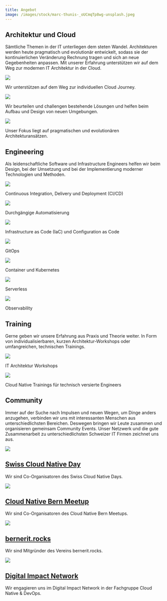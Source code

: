 ```yaml
---
title: Angebot
image: /images/stock/marc-thunis-_oUCmqTp8wg-unsplash.jpeg
---
```


## Architektur und Cloud

Sämtliche Themen in der IT unterliegen dem steten Wandel. Architekturen werden heute pragmatisch und evolutionär
entwickelt, sodass sie der kontinuierlichen Veränderung Rechnung tragen und sich an neue Gegebenheiten anpassen. Mit
unserer Erfahrung unterstützen wir auf dem Weg zur modernen IT Architektur in der Cloud.

<div class="row">
    <div class="article col col-4 col-d-4 col-t-6">
        <div class="article__inner">
            <div class="article__head">
                <div class="sqr_border">
                    <div class="sqr">
                        <img class="border" src="/images/services/cloud-bolt.svg">
                    </div>
                </div>
            </div>
            <div class="article__content">
                <p class="article__excerpt">Wir unterstützen auf dem Weg zur individuellen Cloud Journey.</p>
            </div>
        </div>
    </div>
    <div class="article col col-4 col-d-4 col-t-6">
        <div class="article__inner">
            <div class="article__head">
                <div class="sqr_border">
                    <div class="sqr">
                        <img class="border" src="/images/services/cubes.svg">
                    </div>
                </div>
            </div>
            <div class="article__content">
                <p class="article__excerpt">Wir beurteilen und challengen bestehende Lösungen und helfen beim Aufbau und
                    Design von neuen Umgebungen.</p>
            </div>
        </div>
    </div>
    <div class="article col col-4 col-d-4 col-t-6">
        <div class="article__inner">
            <div class="article__head">
                <div class="sqr_border">
                    <div class="sqr">
                        <img class="border" src="/images/services/diagram-project.svg">
                    </div>
                </div>
            </div>
            <div class="article__content">
                <p class="article__excerpt">Unser Fokus liegt auf pragmatischen und evolutionären
                    Architekturansätzen.</p>
            </div>
        </div>
    </div>
</div>

## Engineering

Als leidenschaftliche Software und Infrastructure Engineers helfen wir beim Design, bei der Umsetzung und bei der
Implementierung moderner Technologien und Methoden.

<div class="row">
    <div class="article col col-4 col-d-4 col-t-6">
        <div class="article__inner">
            <div class="article__head">
                <div class="sqr_border">
                    <div class="sqr">
                        <img src="/images/services/gitlab.svg">
                    </div>
                </div>
            </div>
            <div class="article__content">
                <p class="article__excerpt">Continuous Integration, Delivery und Deployment (CI/CD)</p>
            </div>
        </div>
    </div>
    <div class="article col col-4 col-d-4 col-t-6">
        <div class="article__inner">
            <div class="article__head">
                <div class="sqr_border">
                    <div class="sqr">
                        <img class="border" src="/images/services/gopher.svg">
                    </div>
                </div>
            </div>
            <div class="article__content">
                <p class="article__excerpt">Durchgängige Automatisierung</p>
            </div>
        </div>
    </div>
    <div class="article col col-4 col-d-4 col-t-6">
        <div class="article__inner">
            <div class="article__head">
                <div class="sqr_border">
                    <div class="sqr">
                        <img src="/images/services/terraform.svg">
                    </div>
                </div>
            </div>
            <div class="article__content">
                <p class="article__excerpt">Infrastructure as Code (IaC) und Configuration as Code</p>
            </div>
        </div>
    </div>
    <div class="article col col-4 col-d-4 col-t-6">
        <div class="article__inner">
            <div class="article__head">
                <div class="sqr_border">
                    <div class="sqr">
                        <img class="border" src="/images/services/argo.svg">
                    </div>
                </div>
            </div>
            <div class="article__content">
                <p class="article__excerpt">GitOps</p>
            </div>
        </div>
    </div>
    <div class="article col col-4 col-d-4 col-t-6">
        <div class="article__inner">
            <div class="article__head">
                <div class="sqr_border">
                    <div class="sqr">
                        <img class="border" src="/images/services/kubernetes.svg">
                    </div>
                </div>
            </div>
            <div class="article__content">
                <p class="article__excerpt">Container und Kubernetes</p>
            </div>
        </div>
    </div>
    <div class="article col col-4 col-d-4 col-t-6">
        <div class="article__inner">
            <div class="article__head">
                <div class="sqr_border">
                    <div class="sqr">
                        <img class="border" src="/images/services/func.svg">
                    </div>
                </div>
            </div>
            <div class="article__content">
                <p class="article__excerpt">Serverless</p>
            </div>
        </div>
    </div>
    <div class="article col col-4 col-d-4 col-t-6">
        <div class="article__inner">
            <div class="article__head">
                <div class="sqr_border">
                    <div class="sqr">
                        <img class="border" src="/images/services/prometheus.svg">
                    </div>
                </div>
            </div>
            <div class="article__content">
                <p class="article__excerpt">Observability</p>
            </div>
        </div>
    </div>
</div>

## Training

Gerne geben wir unsere Erfahrung aus Praxis und Theorie weiter. In Form von individualisierbaren, kurzen
Architektur-Workshops oder umfangreichen, technischen Trainings.

<div class="row">
    <div class="article col col-4 col-d-4 col-t-6">
        <div class="article__inner">
            <div class="article__head">
                <div class="sqr_border">
                    <div class="sqr">
                        <img class="border" src="/images/services/chalkboard-user.svg">
                    </div>
                </div>
            </div>
            <div class="article__content">
                <p class="article__excerpt">IT Architektur Workshops</p>
            </div>
        </div>
    </div>
    <div class="article col col-4 col-d-4 col-t-6">
        <div class="article__inner">
            <div class="article__head">
                <div class="sqr_border">
                    <div class="sqr">
                        <img src="/images/services/cncf.svg">
                    </div>
                </div>
            </div>
            <div class="article__content">
                <p class="article__excerpt">Cloud Native Trainings für technisch versierte Engineers</p>
            </div>
        </div>
    </div>
</div>

## Community

Immer auf der Suche nach Impulsen und neuen Wegen, um Dinge anders anzugehen, verbinden wir uns mit interessanten
Menschen aus unterschiedlichsten Bereichen. Deswegen bringen wir Leute zusammen und organisieren gemeinsam Community
Events. Unser Netzwerk und die gute Zusammenarbeit zu unterschiedlichsten Schweizer IT Firmen zeichnet uns aus.

<div class="row">
    <div class="article__hover col col-4 col-d-4 col-t-6">
      <div class="article__inner">
        <div class="article__head">
          <div class="sqr_border"><div class="sqr">
            <a href="https://cloudnativeday.ch/"><img src="/images/community/cloudnativeday.png"></a>
          </div></div>
        </div>
        <div class="article__content">
          <h2 class="article__title"><a class="scl" href="https://cloudnativeday.ch/">
            Swiss Cloud Native Day
          </a></h2>
          <p class="article__excerpt">Wir sind Co-Organisatoren des Swiss Cloud Native Days.</p>
        </div>
      </div>
    </div>
    <div class="article__hover col col-4 col-d-4 col-t-6">
      <div class="article__inner">
        <div class="article__head">
          <div class="sqr_border"><div class="sqr">
            <a href="https://www.meetup.com/cloudnativebern/"><img src="/images/community/meetup.svg"></a>
          </div></div>
        </div>
        <div class="article__content">
          <h2 class="article__title"><a class="scl" href="https://www.meetup.com/cloudnativebern/">
            Cloud Native Bern Meetup
          </a></h2>
          <p class="article__excerpt">Wir sind Co-Organisatoren des Cloud Native Bern Meetups.</p>
        </div>
      </div>
    </div>
    <div class="article__hover col col-4 col-d-4 col-t-6">
      <div class="article__inner">
        <div class="article__head">
          <div class="sqr_border"><div class="sqr">
            <a href="https://bernerit.rocks/"><img src="/images/community/berneritrocks.png"></a>
          </div></div>
        </div>
        <div class="article__content">
          <h2 class="article__title"><a class="scl" href="https://bernerit.rocks/">
            bernerit.rocks
          </a></h2>
          <p class="article__excerpt">Wir sind Mitgründer des Vereins bernerit.rocks.</p>
        </div>
      </div>
    </div>
    <div class="article__hover col col-4 col-d-4 col-t-6">
      <div class="article__inner">
        <div class="article__head">
          <div class="sqr_border"><div class="sqr">
            <a href="https://digitalimpact.ch/"><img src="/images/community/digitalimpact.png"></a>
          </div></div>
        </div>
        <div class="article__content">
          <h2 class="article__title"><a class="scl" href="https://digitalimpact.ch/">
            Digital Impact Network
          </a></h2>
          <p class="article__excerpt">Wir engagieren uns im Digital Impact Network in der Fachgruppe Cloud Native & DevOps.</p>
        </div>
      </div>
    </div>
</div>
